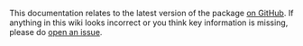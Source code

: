 This documentation relates to the latest version of the package [on GitHub](https://github.com/Foggalong/edinburgh-math-latex). If anything in this wiki looks incorrect or you think key information is missing, please do [open an issue](https://github.com/Foggalong/edinburgh-math-latex/issues/new?assignees=&labels=docs&projects=&template=documentation.md&title=Wiki:).